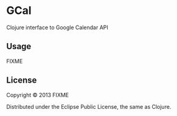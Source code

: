# GCal

Clojure interface to Google Calendar API

## Usage

FIXME

## License

Copyright © 2013 FIXME

Distributed under the Eclipse Public License, the same as Clojure.
